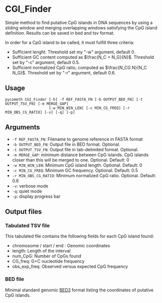 # CGI_Finder

Simple method to find putative CpG islands in DNA sequences by using a sliding window and merging overlapping windows satisfying the CpG island definition. Results can be saved in bed and tsv format.

In order for a CpG island to be called, it must fulfill three criteria:

* Sufficient lenght. Threshold set my "-w" argument, default 0.
* Sufficient GC content computed as $\frac{N_C + N_G}{N}$. Threshold set by "-c" argument, default 0.5.
* Sufficient normalized CpG ratio, computed as $\frac{N_CG N}{N_C N_G}$. Threshold set by "-r" argument, default 0.6.

## Usage
    pycometh CGI_Finder [-h] -f REF_FASTA_FN [-b OUTPUT_BED_FN] [-t OUTPUT_TSV_FN] [-m MERGE_GAP] 
                        [-w MIN_WIN_LEN] [-c MIN_CG_FREQ] [-r MIN_OBS_CG_RATIO] [-v] [-q] [-p]

## Arguments
 * `-f REF_FASTA_FN`: Filename to genome reference in FASTA format
 * `-b OUTPUT_BED_FN`: Output file in BED format. Optional.
 * `-t OUTPUT_TSV_FN`: Output file in tab-delimited format. Optional.
 * `-m MERGE_GAP`: minimum distance between CpG islands. CpG islands closer than this will be merged to one. Optional. Default: 0
 * `-w MIN_WIN_LEN`: Minimum CpG island length. Optional. Default: 0
 * `-c MIN_CG_FREQ`: Minimum GC frequency. Optional. Default: 0.5
 * `-r MIN_OBS_CG_RATIO`: Minimum normalized CpG ratio. Optional. Default: 0.6
 * `-v`: verbose mode
 * `-q`: quiet mode
 * `-p`: display progress bar

## Output files

### Tabulated TSV file

This tabulated file contains the following fields for each CpG island found:

* chromosome / start / end : Genomic coordinates
* length: Length of the interval
* num_CpG: Number of CpGs found
* CG_freq: G+C nucleotide frequency
* obs_exp_freq: Observed versus expected CpG frequency

### BED file

Minimal standard genomic [BED3](https://genome.ucsc.edu/FAQ/FAQformat.html#format1) format listing the coordinates of putative CpG islands.
